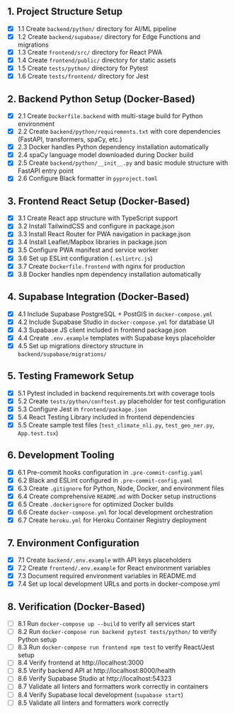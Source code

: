 ## 1. Project Structure Setup
- [x] 1.1 Create `backend/python/` directory for AI/ML pipeline
- [x] 1.2 Create `backend/supabase/` directory for Edge Functions and migrations
- [x] 1.3 Create `frontend/src/` directory for React PWA
- [x] 1.4 Create `frontend/public/` directory for static assets
- [x] 1.5 Create `tests/python/` directory for Pytest
- [x] 1.6 Create `tests/frontend/` directory for Jest

## 2. Backend Python Setup (Docker-Based)
- [x] 2.1 Create `Dockerfile.backend` with multi-stage build for Python environment
- [x] 2.2 Create `backend/python/requirements.txt` with core dependencies (FastAPI, transformers, spaCy, etc.)
- [x] 2.3 Docker handles Python dependency installation automatically
- [x] 2.4 spaCy language model downloaded during Docker build
- [x] 2.5 Create `backend/python/__init__.py` and basic module structure with FastAPI entry point
- [x] 2.6 Configure Black formatter in `pyproject.toml`

## 3. Frontend React Setup (Docker-Based)
- [x] 3.1 Create React app structure with TypeScript support
- [x] 3.2 Install TailwindCSS and configure in package.json
- [x] 3.3 Install React Router for PWA navigation in package.json
- [x] 3.4 Install Leaflet/Mapbox libraries in package.json
- [x] 3.5 Configure PWA manifest and service worker
- [x] 3.6 Set up ESLint configuration (`.eslintrc.js`)
- [x] 3.7 Create `Dockerfile.frontend` with nginx for production
- [x] 3.8 Docker handles npm dependency installation automatically

## 4. Supabase Integration (Docker-Based)
- [x] 4.1 Include Supabase PostgreSQL + PostGIS in `docker-compose.yml`
- [x] 4.2 Include Supabase Studio in `docker-compose.yml` for database UI
- [x] 4.3 Supabase JS client included in frontend package.json
- [x] 4.4 Create `.env.example` templates with Supabase keys placeholder
- [x] 4.5 Set up migrations directory structure in `backend/supabase/migrations/`
## 5. Testing Framework Setup
- [x] 5.1 Pytest included in backend requirements.txt with coverage tools
- [x] 5.2 Create `tests/python/conftest.py` placeholder for test configuration
- [x] 5.3 Configure Jest in `frontend/package.json`
- [x] 5.4 React Testing Library included in frontend dependencies
- [x] 5.5 Create sample test files (`test_climate_nli.py`, `test_geo_ner.py`, `App.test.tsx`)

## 6. Development Tooling
- [x] 6.1 Pre-commit hooks configuration in `.pre-commit-config.yaml`
- [x] 6.2 Black and ESLint configured in `.pre-commit-config.yaml`
- [x] 6.3 Create `.gitignore` for Python, Node, Docker, and environment files
- [x] 6.4 Create comprehensive `README.md` with Docker setup instructions
- [x] 6.5 Create `.dockerignore` for optimized Docker builds
- [x] 6.6 Create `docker-compose.yml` for local development orchestration
- [x] 6.7 Create `heroku.yml` for Heroku Container Registry deployment

## 7. Environment Configuration
- [x] 7.1 Create `backend/.env.example` with API keys placeholders
- [x] 7.2 Create `frontend/.env.example` for React environment variables
- [x] 7.3 Document required environment variables in README.md
- [x] 7.4 Set up local development URLs and ports in docker-compose.yml

## 8. Verification (Docker-Based)
- [ ] 8.1 Run `docker-compose up --build` to verify all services start
- [ ] 8.2 Run `docker-compose run backend pytest tests/python/` to verify Python setup
- [ ] 8.3 Run `docker-compose run frontend npm test` to verify React/Jest setup
- [ ] 8.4 Verify frontend at http://localhost:3000
- [ ] 8.5 Verify backend API at http://localhost:8000/health
- [ ] 8.6 Verify Supabase Studio at http://localhost:54323
- [ ] 8.7 Validate all linters and formatters work correctly in containers
- [ ] 8.4 Verify Supabase local development (`supabase start`)
- [ ] 8.5 Validate all linters and formatters work correctly
